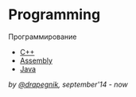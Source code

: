 # Programming
Программирование

* [C++](https://github.com/Drapegnik/bsu/tree/master/programming/c++)
* [Assembly](https://github.com/Drapegnik/bsu/tree/master/programming/inline-assembly)
* [Java](https://github.com/Drapegnik/bsu/tree/master/programming/java)

*by [@drapegnik](https://github.com/Drapegnik), september'14 - now*